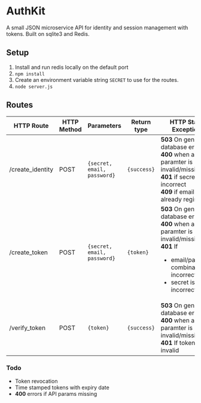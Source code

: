 # AuthKit
A small JSON microservice API for identity and session management with tokens. Built on sqlite3 and Redis.

## Setup
1. Install and run redis locally on the default port
2. ```npm install```
3. Create an environment variable string ```SECRET``` to use for the routes.
4. ```node server.js```

## Routes
HTTP Route|HTTP Method|Parameters|Return type|HTTP Status Exceptions|Description|
|------------|-------------|-------------|----------|-----------|----------|
|/create_identity|POST|`{secret, email, password}`| `{success}` |**503** On general database error <br> **400** when any paramter is invalid/missing<br> **401** if secret is incorrect <br>**409** if email is already registered|Registers a user with the service|
|/create_token|POST|`{secret, email, password}`| `{token}` |**503** On general database error <br> **400** when any paramter is invalid/missing<br> **401** If <ul><li>email/password combination is incorrect</li><li>secret is incorrect</li></ul>|Generates a session token|
|/verify_token|POST|`{token}`| `{success}` |**503** On general database error <br> **400** when any paramter is invalid/missing<br> **401** If token is invalid|Verifies that a given token is valid|

### Todo
- Token revocation
- Time stamped tokens with expiry date
- **400** errors if API params missing
